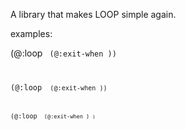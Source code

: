 A library that makes LOOP simple again.

examples:

(@:loop
  <code>
  (@:exit-when <condition>))

(@:loop
  <code>
  (@:exit-when <condition>))

(@:loop
  <code>
  (@:exit-when <condition>)
  <code>)





